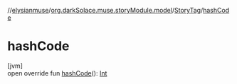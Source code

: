 //[elysianmuse](../../../index.md)/[org.darkSolace.muse.storyModule.model](../index.md)/[StoryTag](index.md)/[hashCode](hash-code.md)

# hashCode

[jvm]\
open override fun [hashCode](hash-code.md)(): [Int](https://kotlinlang.org/api/latest/jvm/stdlib/kotlin/-int/index.html)

